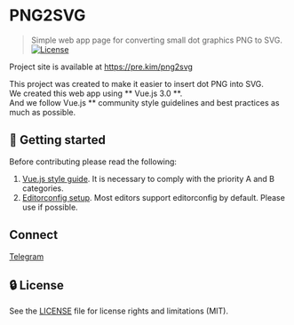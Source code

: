 # PNG2SVG
> Simple web app page for converting small dot graphics PNG to SVG.  
[![License](https://img.shields.io/github/license/presentkim/png2svg?style=flat)](https://github.com/PresentKim/png2svg/blob/master/LICENSE)  
  
Project site is available at https://pre.kim/png2svg  
  
This project was created to make it easier to insert dot PNG into SVG.  
We created this web app using ** Vue.js 3.0 **.  
And we follow Vue.js ** community style guidelines and best practices as much as possible.  
  
  
## :book: Getting started  
  
Before contributing please read the following:  
  
1. [Vue.js style guide](https://vuejs.org/v2/style-guide/index.html). It is necessary to comply with the priority A and B categories.  
2. [Editorconfig setup](https://editorconfig.org/#download). Most editors support editorconfig by default. Please use if possible.  
  
  
## Connect  
  
[Telegram](https://t.me/PresentKim)  
  
  
## :lock: License  
  
See the [LICENSE](LICENSE) file for license rights and limitations (MIT).  